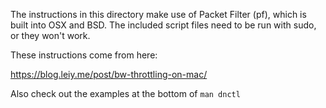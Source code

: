 The instructions in this directory make use of Packet Filter (pf), which is
built into OSX and BSD. The included script files need to be run with sudo, or
they won't work.

These instructions come from here:

https://blog.leiy.me/post/bw-throttling-on-mac/

Also check out the examples at the bottom of `man dnctl`
